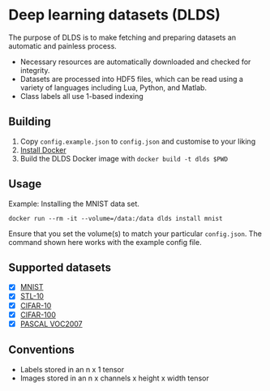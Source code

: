# Deep learning datasets (DLDS)

The purpose of DLDS is to make fetching and preparing datasets an automatic and
painless process.

* Necessary resources are automatically downloaded and checked for integrity.
* Datasets are processed into HDF5 files, which can be read using a variety of
  languages including Lua, Python, and Matlab.
* Class labels all use 1-based indexing

## Building

1. Copy `config.example.json` to `config.json` and customise to your liking
3. [Install Docker](https://www.docker.com/products/overview#/install_the_platform)
2. Build the DLDS Docker image with `docker build -t dlds $PWD`

## Usage

Example: Installing the MNIST data set.

```
docker run --rm -it --volume=/data:/data dlds install mnist
```

Ensure that you set the volume(s) to match your particular `config.json`. The
command shown here works with the example config file.

## Supported datasets

* [x] [MNIST](dlds/mnist)
* [x] [STL-10](dlds/stl-10)
* [x] [CIFAR-10](dlds/cifar-10)
* [x] [CIFAR-100](dlds/cifar-100)
* [x] [PASCAL VOC2007](dlds/pascal-voc2007)

## Conventions

* Labels stored in an n x 1 tensor
* Images stored in an n x channels x height x width tensor
